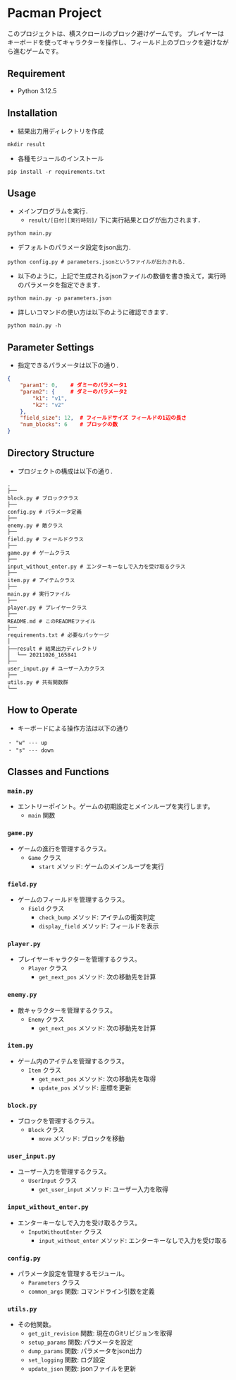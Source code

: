 # Pacman Project

このプロジェクトは、横スクロールのブロック避けゲームです。
プレイヤーはキーボードを使ってキャラクターを操作し、フィールド上のブロックを避けながら進むゲームです。

## Requirement

- Python 3.12.5

## Installation

- 結果出力用ディレクトリを作成

```shell
mkdir result
```

- 各種モジュールのインストール

```shell
pip install -r requirements.txt
```

## Usage

- メインプログラムを実行．
  - `result/[日付][実行時刻]/` 下に実行結果とログが出力されます．

```shell
python main.py
```

- デフォルトのパラメータ設定をjson出力．

```shell
python config.py # parameters.jsonというファイルが出力される．
```

- 以下のように，上記で生成されるjsonファイルの数値を書き換えて，実行時のパラメータを指定できます．

```shell
python main.py -p parameters.json
```

- 詳しいコマンドの使い方は以下のように確認できます．

```shell
python main.py -h
```

## Parameter Settings

- 指定できるパラメータは以下の通り．

```json
{
    "param1": 0,    # ダミーのパラメータ1
    "param2": {     # ダミーのパラメータ2
        "k1": "v1",
        "k2": "v2"
    },
    "field_size": 12,  # フィールドサイズ フィールドの1辺の長さ
    "num_blocks": 6    # ブロックの数
}
```

## Directory Structure

- プロジェクトの構成は以下の通り．

```shell
.
├── 
block.py # ブロッククラス
├── 
config.py # パラメータ定義
├── 
enemy.py # 敵クラス
├── 
field.py # フィールドクラス
├── 
game.py # ゲームクラス
├── 
input_without_enter.py # エンターキーなしで入力を受け取るクラス
├── 
item.py # アイテムクラス
├── 
main.py # 実行ファイル
├── 
player.py # プレイヤークラス
├──
README.md # このREADMEファイル
├── 
requirements.txt # 必要なパッケージ
│
├──result # 結果出力ディレクトリ
│  └── 20211026_165841
├── 
user_input.py # ユーザー入力クラス
├── 
utils.py # 共有関数群
└── 
```

## How to Operate

- キーボードによる操作方法は以下の通り

```shell
・ "w" --- up
・ "s" --- down
```

## Classes and Functions

### `main.py`

- エントリーポイント。ゲームの初期設定とメインループを実行します。
  - `main` 関数

### `game.py`

- ゲームの進行を管理するクラス。
  - `Game` クラス
    - `start` メソッド: ゲームのメインループを実行

### `field.py`

- ゲームのフィールドを管理するクラス。
  - `Field` クラス
    - `check_bump` メソッド: アイテムの衝突判定
    - `display_field` メソッド: フィールドを表示

### `player.py`

- プレイヤーキャラクターを管理するクラス。
  - `Player` クラス
    - `get_next_pos` メソッド: 次の移動先を計算

### `enemy.py`

- 敵キャラクターを管理するクラス。
  - `Enemy` クラス
    - `get_next_pos` メソッド: 次の移動先を計算

### `item.py`

- ゲーム内のアイテムを管理するクラス。
  - `Item` クラス
    - `get_next_pos` メソッド: 次の移動先を取得
    - `update_pos` メソッド: 座標を更新

### `block.py`

- ブロックを管理するクラス。
  - `Block` クラス
    - `move` メソッド: ブロックを移動

### `user_input.py`

- ユーザー入力を管理するクラス。
  - `UserInput` クラス
    - `get_user_input` メソッド: ユーザー入力を取得

### `input_without_enter.py`

- エンターキーなしで入力を受け取るクラス。
  - `InputWithoutEnter` クラス
    - `input_without_enter` メソッド: エンターキーなしで入力を受け取る

### `config.py`

- パラメータ設定を管理するモジュール。
  - `Parameters` クラス
  - `common_args` 関数: コマンドライン引数を定義

### `utils.py`

- その他関数。
  - `get_git_revision` 関数: 現在のGitリビジョンを取得
  - `setup_params` 関数: パラメータを設定
  - `dump_params` 関数: パラメータをjson出力
  - `set_logging` 関数: ログ設定
  - `update_json` 関数: jsonファイルを更新